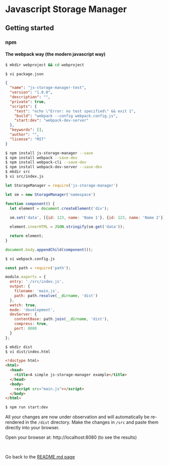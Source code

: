 # Javascript Storage Manager

## Getting started

### npm

#### The webpack way (the modern javascript way)

```bash
$ mkdir webproject && cd webproject
```

```bash
$ vi package.json
```

```json
{
  "name": "js-storage-manager-test",
  "version": "1.0.0",
  "description": "",
  "private": true,
  "scripts": {
    "test": "echo \"Error: no test specified\" && exit 1",
    "build": "webpack --config webpack.config.js",
    "start:dev": "webpack-dev-server"
  },
  "keywords": [],
  "author": "",
  "license": "MIT"
}
```

```bash
$ npm install js-storage-manager --save
$ npm install webpack --save-dev
$ npm install webpack-cli --save-dev
$ npm install webpack-dev-server --save-dev
$ mkdir src
$ vi src/index.js
```

```javascript
let StorageManager = require('js-storage-manager')

let sm = new StorageManager('namespace')

function component() {
  let element = document.createElement('div');
  
  sm.set('data', [{id: 123, name: 'Name 1'}, {id: 123, name: 'Name 2'}]);

  element.innerHTML = JSON.stringify(sm.get('data'));

  return element;
}

document.body.appendChild(component());
```

```bash
$ vi webpack.config.js
```

```javascript
const path = require('path');

module.exports = {
  entry: './src/index.js',
  output: {
    filename: 'main.js',
    path: path.resolve(__dirname, 'dist')
  },
  watch: true,
  mode: 'development',
  devServer: {
    contentBase: path.join(__dirname, 'dist'),
    compress: true,
    port: 8080
  }
};
```

```bash
$ mkdir dist
$ vi dist/index.html
```

```html
<!doctype html>
<html>
  <head>
    <title>A simple js-storage-manager example</title>
  </head>
  <body>
    <script src="main.js"></script>
  </body>
</html>
```

```bash
$ npm run start:dev
```

All your changes are now under observation and will automatically be re-rendered in the `/dist` directory. Make the changes in `/src` and paste them directly into your browser.

Open your browser at: http://localhost:8080 (to see the results)



&nbsp;
&nbsp;

Go back to the [README.md page](../README.md#user-content-the-webpack-way-the-modern-javascript-way)
